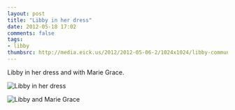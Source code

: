 ```yaml
---
layout: post
title: "Libby in her dress"
date: 2012-05-18 17:02
comments: false
tags: 
- libby
thumbsrc: http://media.eick.us/2012/2012-05-06-2/1024x1024/libby-communion-13.jpg
---
```

Libby in her dress and with Marie Grace.



![Libby in her dress](http://media.eick.us/media/photographs/2012/2012-05-06-2/libby-communion-13.jpg)




![Libby and Marie Grace](http://media.eick.us/media/photographs/2012/2012-05-06-2/libby-communion-14.jpg)


